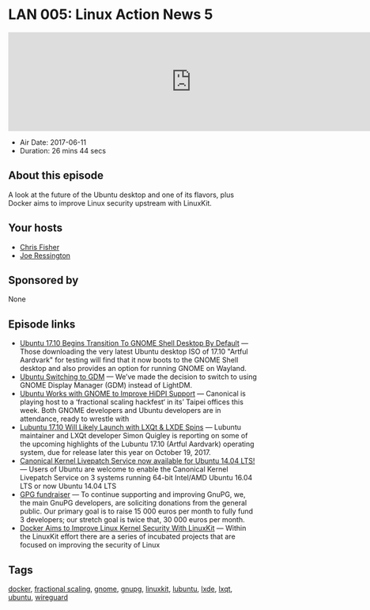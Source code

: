 # LAN 005: Linux Action News 5

<iframe src="https://player.fireside.fm/v2/DAcK9LdX+AayE8e2j?theme=dark" width="740" height="200" frameborder="0" scrolling="no"></iframe>

* Air Date: 2017-06-11
* Duration: 26 mins 44 secs

## About this episode

A look at the future of the Ubuntu desktop and one of its flavors, plus Docker aims to improve Linux security upstream with LinuxKit.

## Your hosts
* [Chris Fisher](https://linuxactionnews.com/hosts/chris)
* [Joe Ressington](https://linuxactionnews.com/hosts/joe)

## Sponsored by

None



## Episode links

  * [Ubuntu 17.10 Begins Transition To GNOME Shell Desktop By Default](http://www.phoronix.com/scan.php?page=news_item&px=Ubuntu-17.10-GNOME-Switch "Ubuntu 17.10 Begins Transition To GNOME Shell Desktop By Default") — Those downloading the very latest Ubuntu desktop ISO of 17.10 "Artful Aardvark" for testing will find that it now boots to the GNOME Shell desktop and also provides an option for running GNOME on Wayland. 
  * [Ubuntu Switching to GDM](https://insights.ubuntu.com/2017/06/09/ubuntu-desktop-weekly-update-june-9-2017/?_ga=2.22436795.1836534397.1497110659-1530476221.1497110659 "Ubuntu Switching to GDM") — We’ve made the decision to switch to using GNOME Display Manager (GDM) instead of LightDM.
  * [Ubuntu Works with GNOME to Improve HiDPI Support](http://www.omgubuntu.co.uk/2017/06/improved-ubuntu-hidpi-support-in-gnome "Ubuntu Works with GNOME to Improve HiDPI Support") — Canonical is playing host to a ‘fractional scaling hackfest‘ in its’ Taipei offices this week. Both GNOME developers and Ubuntu developers are in attendance, ready to wrestle with
  * [Lubuntu 17.10 Will Likely Launch with LXQt & LXDE Spins](http://news.softpedia.com/news/lubuntu-17-10-will-likely-launch-with-lxqt-lxde-spins-gnome-mpv-and-lxqt-0-12-516318.shtml "Lubuntu 17.10 Will Likely Launch with LXQt & LXDE Spins") — Lubuntu maintainer and LXQt developer Simon Quigley is reporting on some of the upcoming highlights of the Lubuntu 17.10 (Artful Aardvark) operating system, due for release later this year on October 19, 2017.
  * [Canonical Kernel Livepatch Service now available for Ubuntu 14.04 LTS!](https://insights.ubuntu.com/2017/06/06/canonical-kernel-livepatch-service-now-available-for-ubuntu-14-04-lts/ "Canonical Kernel Livepatch Service now available for Ubuntu 14.04 LTS!") — Users of Ubuntu are welcome to enable the Canonical Kernel Livepatch Service on 3 systems running 64-bit Intel/AMD Ubuntu 16.04 LTS or now Ubuntu 14.04 LTS
  * [GPG fundraiser](https://gnupg.org/donate/ "GPG fundraiser") — To continue supporting and improving GnuPG, we, the main GnuPG developers, are soliciting donations from the general public. Our primary goal is to raise 15 000 euros per month to fully fund 3 developers; our stretch goal is twice that, 30 000 euros per month.
  * [Docker Aims to Improve Linux Kernel Security With LinuxKit](http://www.eweek.com/security/docker-aims-to-improve-linux-kernel-security-with-linuxkit "Docker Aims to Improve Linux Kernel Security With LinuxKit") — Within the LinuxKit effort there are a series of incubated projects that are focused on improving the security of Linux



## Tags

[docker](https://linuxactionnews.com/tags/docker), [fractional scaling](https://linuxactionnews.com/tags/fractional%20scaling), [gnome](https://linuxactionnews.com/tags/gnome), [gnupg](https://linuxactionnews.com/tags/gnupg), [linuxkit](https://linuxactionnews.com/tags/linuxkit), [lubuntu](https://linuxactionnews.com/tags/lubuntu), [lxde](https://linuxactionnews.com/tags/lxde), [lxqt](https://linuxactionnews.com/tags/lxqt), [ubuntu](https://linuxactionnews.com/tags/ubuntu), [wireguard](https://linuxactionnews.com/tags/wireguard)